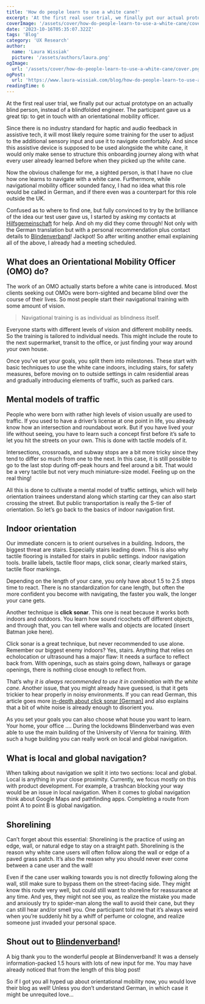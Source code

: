 ```yaml
---
title: 'How do people learn to use a white cane?'
excerpt: 'At the first real user trial, we finally put our actual prototype on an actually blind person, instead of a blindfolded engineer. The participant gave us a great tip: to get in touch with an orientational mobility officer. Since there is no industry standard for haptic ...'
coverImage: '/assets/cover/how-do-people-learn-to-use-a-white-cane/cover.png'
date: '2023-10-16T05:35:07.322Z'
tags: 'Blog'
category: 'UX Research'
author:
  name: 'Laura Wissiak'
  picture: '/assets/authors/laura.png'
ogImage:
  url: '/assets/cover/how-do-people-learn-to-use-a-white-cane/cover.png'
ogPost:
  url: 'https://www.laura-wissiak.com/blog/how-do-people-learn-to-use-a-white-cane'
readingTime: 6
---
```


At the first real user trial, we finally put our actual prototype on an actually blind person, instead of a blindfolded engineer. The participant gave us a great tip: to get in touch with an orientational mobility officer.

Since there is no industry standard for haptic and audio feedback in assistive tech, it will most likely require some training for the user to adjust to the additional sensory input and use it to navigate comfortably. And since this assistive device is supposed to be used alongside the white cane, it would only make sense to structure this onboarding journey along with what every user already learned before when they picked up the white cane.

Now the obvious challenge for me, a sighted person, is that I have no clue how one learns to navigate with a white cane. Furthermore, while navigational mobility officer sounded fancy, I had no idea what this role would be called in German, and if there even was a counterpart for this role outside the UK.

Confused as to where to find one, but fully convinced to try by the brilliance of the idea our test user gave us, I started by asking my contacts at [Hilfsgemeinschaft](https://www.hilfsgemeinschaft.at/) for help. And oh my did they come through! Not only with the German translation but with a personal recommendation plus contact details to [Blindenverband](https://www.blindenverband-wnb.at/)! Jackpot! So after writing another email explaining all of the above, I already had a meeting scheduled.

## What does an Orientational Mobility Officer (OMO) do?

The work of an OMO actually starts before a white cane is introduced. Most clients seeking out OMOs were born-sighted and became blind over the course of their lives. So most people start their navigational training with some amount of vision.

> Navigational training is as individual as blindness itself.

Everyone starts with different levels of vision and different mobility needs. So the training is tailored to individual needs. This might include the route to the next supermarket, transit to the office, or just finding your way around your own house.

Once you’ve set your goals, you split them into milestones. These start with basic techniques to use the white cane indoors, including stairs, for safety measures, before moving on to outside settings in calm residential areas and gradually introducing elements of traffic, such as parked cars.

## Mental models of traffic

People who were born with rather high levels of vision usually are used to traffic. If you used to have a driver’s license at one point in life, you already know how an intersection and roundabout work. But if you have lived your life without seeing, you have to learn such a concept first before it’s safe to let you hit the streets on your own. This is done with tactile models of it.

Intersections, crossroads, and subway stops are a bit more tricky since they tend to differ so much from one to the next. In this case, it is still possible to go to the last stop during off-peak hours and feel around a bit. That would be a very tactile but not very much miniature-size model. Feeling up on the real thing!

All this is done to cultivate a mental model of traffic settings, which will help orientation trainees understand along which starting car they can also start crossing the street. But public transportation is really the S-tier of orientation. So let’s go back to the basics of indoor navigation first.

## Indoor orientation

Our immediate concern is to orient ourselves in a building. Indoors, the biggest threat are stairs. Especially stairs leading down. This is also why tactile flooring is installed for stairs in public settings.
indoor navigation tools. braille labels, tactile floor maps, click sonar, clearly marked stairs, tactile floor markings.

Depending on the length of your cane, you only have about 1.5 to 2.5 steps time to react. There is no standardization for cane length, but often the more confident you become with navigating, the faster you walk, the longer your cane gets.

Another technique is **click sonar**. This one is neat because it works both indoors and outdoors. You learn how sound ricochets off different objects, and through that, you can tell where walls and objects are located (insert Batman joke here).

Click sonar is a great technique, but never recommended to use alone. Remember our biggest enemy indoors? Yes, stairs. Anything that relies on echolocation or ultrasound has a major flaw: It needs a surface to reflect back from. With openings, such as stairs going down, hallways or garage openings, there is nothing close enough to reflect from.

That’s why _it is always recommended to use it in combination with the white cane_. Another issue, that you might already have guessed, is that it gets trickier to hear properly in noisy environments. If you can read German, this article goes more [in-depth about click sonar [German]](https://www.blindenverband-wnb.at/blog/mit-klick-sonar-sicher-durch-den-alltag/) and also explains that a bit of white noise is already enough to disorient you.

As you set your goals you can also choose what house you want to learn. Your home, your office …. During the lockdowns Blindenverband was even able to use the main building of the University of Vienna for training. With such a huge building you can really work on local and global navigation.

## What is local and global navigation?

When talking about navigation we split it into two sections: local and global. Local is anything in your close proximity. Currently, we focus mostly on this with product development. For example, a trashcan blocking your way would be an issue in local navigation. When it comes to global navigation think about Google Maps and pathfinding apps. Completing a route from point A to point B is global navigation.

## Shorelining

Can’t forget about this essential: Shorelining is the practice of using an edge, wall, or natural edge to stay on a straight path. Shorelining is the reason why white cane users will often follow along the wall or edge of a paved grass patch. It’s also the reason why you should never ever come between a cane user and the wall!

Even if the cane user walking towards you is not directly following along the wall, still make sure to bypass them on the street-facing side. They might know this route very well, but could still want to shoreline for reassurance at any time. And yes, they might not see you, as realize the mistake you made and anxiously try to spider-man along the wall to avoid their cane, but they can still hear and/or smell you. One participant told me that it’s always weird when you’re suddenly hit by a whiff of perfume or cologne, and realize someone just invaded your personal space.

## Shout out to [Blindenverband](https://www.blindenverband-wnb.at/)!

A big thank you to the wonderful people at Blindenverband! It was a densely information-packed 1.5 hours with lots of new input for me. You may have already noticed that from the length of this blog post!

So if I got you all hyped up about orientational mobility now, you would love their blog as well! Unless you don’t understand German, in which case it might be unrequited love…
